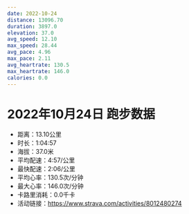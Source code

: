 ```yaml
---
date: 2022-10-24
distance: 13096.70
duration: 3897.0
elevation: 37.0
avg_speed: 12.10
max_speed: 28.44
avg_pace: 4.96
max_pace: 2.11
avg_heartrate: 130.5
max_heartrate: 146.0
calories: 0.0
---
```


# 2022年10月24日 跑步数据

- 距离：13.10公里
- 时长：1:04:57
- 海拔：37.0米
- 平均配速：4:57/公里
- 最快配速：2:06/公里
- 平均心率：130.5次/分钟
- 最大心率：146.0次/分钟
- 卡路里消耗：0.0千卡
- 活动链接：https://www.strava.com/activities/8012480274
